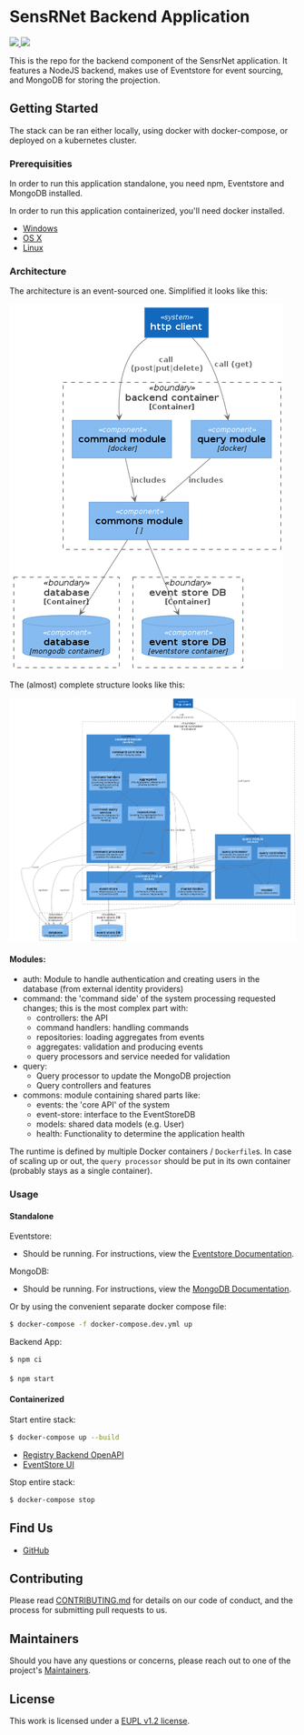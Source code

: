 # SensRNet Backend Application

<p>
    <a href="https://github.com/kadaster-labs/sensrnet-registry-backend/actions?query=workflow%3A%22Node.js+CI%22" alt="Build status">
        <img src="https://github.com/kadaster-labs/sensrnet-registry-backend/workflows/Node.js%20CI/badge.svg" />
    </a>
    <a href="https://sonarcloud.io/dashboard?id=kadaster-labs_sensrnet-registry-backend" alt="Quality Gate">
        <img src="https://sonarcloud.io/api/project_badges/measure?project=kadaster-labs_sensrnet-registry-backend&metric=alert_status" />
    </a>
</p>

This is the repo for the backend component of the SensrNet application. It features a NodeJS backend, makes use of Eventstore for event sourcing, and MongoDB for storing the projection.

## Getting Started

The stack can be ran either locally, using docker with docker-compose, or deployed on a kubernetes cluster.

### Prerequisities

In order to run this application standalone, you need npm, Eventstore and MongoDB installed.

In order to run this application containerized, you'll need docker installed.

* [Windows](https://docs.docker.com/windows/started)
* [OS X](https://docs.docker.com/mac/started/)
* [Linux](https://docs.docker.com/linux/started/)

### Architecture

The architecture is an event-sourced one. Simplified it looks like this:

![Dependency Graph Simplified](docs/images/dependency-graph-simplified.png)

The (almost) complete structure looks like this:

![Dependency Graph](docs/images/dependency-graph.png)

#### Modules:

- auth: Module to handle authentication and creating users in the database (from external identity providers)
- command: the 'command side' of the system processing requested changes; this is the most complex part with:
  - controllers: the API
  - command handlers: handling commands
  - repositories: loading aggregates from events
  - aggregates: validation and producing events
  - query processors and service needed for validation
- query:
  - Query processor to update the MongoDB projection
  - Query controllers and features
- commons: module containing shared parts like:
  - events: the 'core API' of the system
  - event-store: interface to the EventStoreDB
  - models: shared data models (e.g. User)
  - health: Functionality to determine the application health

The runtime is defined by multiple Docker containers / `Dockerfile`s. In case of scaling up or out, the `query processor` should be put in its own container (probably stays as a single container).

### Usage

#### Standalone

Eventstore:
* Should be running. For instructions, view the [Eventstore Documentation](https://developers.eventstore.com/).

MongoDB:
* Should be running. For instructions, view the [MongoDB Documentation](https://docs.mongodb.com/manual/installation/).

Or by using the convenient separate docker compose file:

```bash
$ docker-compose -f docker-compose.dev.yml up
```

Backend App:
```bash
$ npm ci

$ npm start
```

#### Containerized

Start entire stack:

```bash
$ docker-compose up --build
```

* [Registry Backend OpenAPI](http://localhost:3000/api/)
* [EventStore UI](http://localhost:2113/web/index.html#/streams)

Stop entire stack:

```bash
$ docker-compose stop
```


## Find Us

* [GitHub](https://github.com/kadaster-labs/sensrnet-home)

## Contributing

Please read [CONTRIBUTING.md](CONTRIBUTING.md) for details on our code of conduct, and the process for submitting pull requests to us.

## Maintainers <a name="maintainers"></a>

Should you have any questions or concerns, please reach out to one of the project's [Maintainers](./MAINTAINERS.md).

## License

This work is licensed under a [EUPL v1.2 license](./LICENSE.md).
